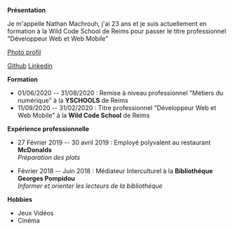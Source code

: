 **Présentation**

Je m'appelle Nathan Machrouh, j'ai 23 ans et je suis actuellement en formation à la Wild Code School de Reims pour passer le titre professionnel "Développeur Web et Web Mobile"

[Photo profil](https://drive.google.com/file/d/1_IWpqaV_mtuJdQ92uDBbAZSNFBCjHsk9/view?usp=sharing)

[Github](https://github.com/NathanMachrouh)
[Linkedin](https://www.linkedin.com/in/nathan-machrouh-ba95521b2/)

**Formation**

- 01/06/2020 -- 31/08/2020 : Remise à niveau professionnel "Métiers du numérique" à la **YSCHOOLS** de Reims
- 11/09/2020 -- 31/02/2020 : Titre professionnel "Développeur Web et Web Mobile" à la **Wild Code School** de Reims

**Expérience professionnelle**

- 27 Février 2019 -- 30 avril 2019 : Employé polyvalent au restaurant **McDonalds**   
    *Préparation des plats*
    
- Février 2018 -- Juin 2018 : Médiateur Interculturel à la **Bibliothéque Georges Pompidou**  
    *Informer et orienter les lecteurs de la bibliothéque*
    
**Hobbies**

  - Jeux Vidéos 
  - Cinéma
